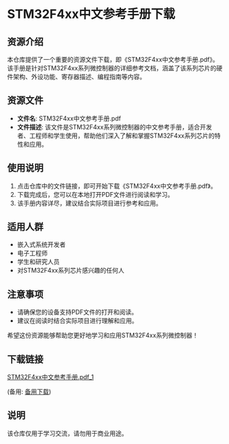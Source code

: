 # STM32F4xx中文参考手册下载

## 资源介绍

本仓库提供了一个重要的资源文件下载，即《STM32F4xx中文参考手册.pdf》。该手册是针对STM32F4xx系列微控制器的详细参考文档，涵盖了该系列芯片的硬件架构、外设功能、寄存器描述、编程指南等内容。

## 资源文件

- **文件名**: STM32F4xx中文参考手册.pdf
- **文件描述**: 该文件是STM32F4xx系列微控制器的中文参考手册，适合开发者、工程师和学生使用，帮助他们深入了解和掌握STM32F4xx系列芯片的特性和应用。

## 使用说明

1. 点击仓库中的文件链接，即可开始下载《STM32F4xx中文参考手册.pdf》。
2. 下载完成后，您可以在本地打开PDF文件进行阅读和学习。
3. 该手册内容详尽，建议结合实际项目进行参考和应用。

## 适用人群

- 嵌入式系统开发者
- 电子工程师
- 学生和研究人员
- 对STM32F4xx系列芯片感兴趣的任何人

## 注意事项

- 请确保您的设备支持PDF文件的打开和阅读。
- 建议在阅读时结合实际项目进行理解和应用。

希望这份资源能够帮助您更好地学习和应用STM32F4xx系列微控制器！

## 下载链接
[STM32F4xx中文参考手册.pdf_1](https://pan.quark.cn/s/bc5f98002961) 

(备用: [备用下载](https://pan.baidu.com/s/10gu18P-eKfQZF94BYRsHqg?pwd=1234))

## 说明

该仓库仅用于学习交流，请勿用于商业用途。
